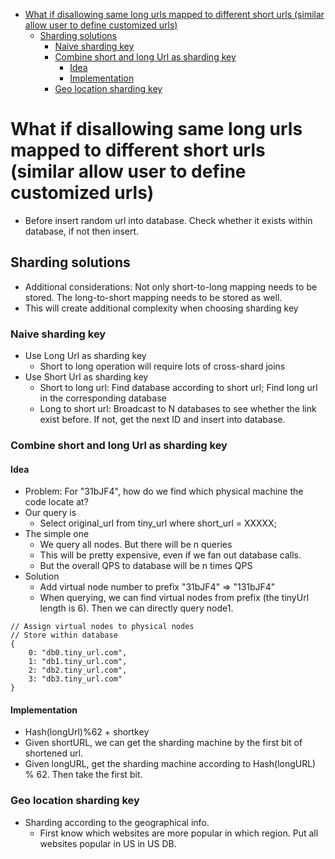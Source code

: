 - [What if disallowing same long urls mapped to different short urls (similar allow user to define customized urls)](#what-if-disallowing-same-long-urls-mapped-to-different-short-urls-similar-allow-user-to-define-customized-urls)
  - [Sharding solutions](#sharding-solutions)
    - [Naive sharding key](#naive-sharding-key)
    - [Combine short and long Url as sharding key](#combine-short-and-long-url-as-sharding-key)
      - [Idea](#idea)
      - [Implementation](#implementation)
    - [Geo location sharding key](#geo-location-sharding-key)

# What if disallowing same long urls mapped to different short urls (similar allow user to define customized urls)
* Before insert random url into database. Check whether it exists within database, if not then insert. 

## Sharding solutions

* Additional considerations: Not only short-to-long mapping needs to be stored. The long-to-short mapping needs to be stored as well. 
* This will create additional complexity when choosing sharding key

### Naive sharding key
* Use Long Url as sharding key
  * Short to long operation will require lots of cross-shard joins
* Use Short Url as sharding key
  * Short to long url: Find database according to short url; Find long url in the corresponding database
  * Long to short url: Broadcast to N databases to see whether the link exist before. If not, get the next ID and insert into database. 

### Combine short and long Url as sharding key
#### Idea 
* Problem: For "31bJF4", how do we find which physical machine the code locate at? 
* Our query is 
  * Select original\_url from tiny\_url where short\_url = XXXXX;
* The simple one
  * We query all nodes. But there will be n queries
  * This will be pretty expensive, even if we fan out database calls. 
  * But the overall QPS to database will be n times QPS 
* Solution
  * Add virtual node number to prefix "31bJF4" =&gt; "131bJF4"
  * When querying, we can find virtual nodes from prefix \(the tinyUrl length is 6\). Then we can directly query node1.

```text
// Assign virtual nodes to physical nodes
// Store within database
{
    0: "db0.tiny_url.com",
    1: "db1.tiny_url.com",
    2: "db2.tiny_url.com",
    3: "db3.tiny_url.com"
}
```

#### Implementation

* Hash\(longUrl\)%62 + shortkey
* Given shortURL, we can get the sharding machine by the first bit of shortened url.
* Given longURL, get the sharding machine according to Hash\(longURL\) % 62. Then take the first bit.

### Geo location sharding key
* Sharding according to the geographical info. 
  * First know which websites are more popular in which region. Put all websites popular in US in US DB.
